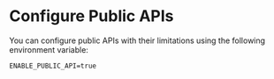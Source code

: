 # Configure Public APIs

You can configure public APIs with their limitations using the following environment variable:

```
ENABLE_PUBLIC_API=true
```